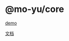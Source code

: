 # @mo-yu/core

[demo](http://121.40.254.67:8000)

[文档](https://github.com/YamadaAoi/mo-yu/blob/main/packages/core/markdown/index.md)
